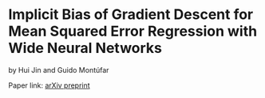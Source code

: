 # Implicit Bias of Gradient Descent for Mean Squared Error Regression with Wide Neural Networks
by Hui Jin and Guido Montúfar

Paper link: [arXiv preprint](https://arxiv.org/abs/2006.07356)
